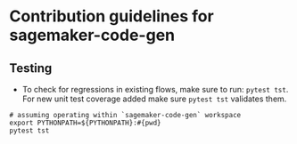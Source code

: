 # Contribution guidelines for sagemaker-code-gen

## Testing
* To check for regressions in existing flows, make sure to run: `pytest tst`. For new unit test coverage added make sure `pytest tst` validates them. 

```angular2html
# assuming operating within `sagemaker-code-gen` workspace 
export PYTHONPATH=${PYTHONPATH}:#{pwd}
pytest tst
```